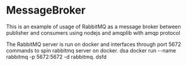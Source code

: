 # MessageBroker
This is an example of usage of RabbitMQ as a message broker between publisher and consumers using nodejs and amqplib with amqp protocol

The RabbitMQ server is run on docker and interfaces through port 5672 
commands to spin rabbitmq server on docker.
dsa
docker run --name rabbitmq -p 5672:5672 -d rabbitmq.
dsfd
